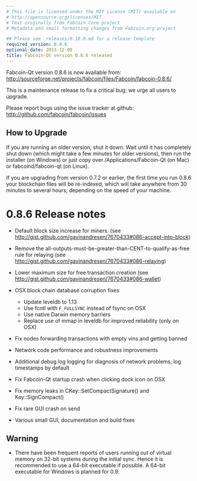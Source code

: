 ```yaml
---
# This file is licensed under the MIT License (MIT) available on
# http://opensource.org/licenses/MIT.
# Text originally from Fabcoin Core project
# Metadata and small formatting changes from Fabcoin.org project

## Please see _releases/0.10.0.md for a release template
required_version: 0.8.6
optional_date: 2013-12-09
title: Fabcoin-Qt version 0.8.6 released
---
```

Fabcoin-Qt version 0.8.6 is now available from:
  <http://sourceforge.net/projects/fabcoin/files/Fabcoin/fabcoin-0.8.6/>

This is a maintenance release to fix a critical bug;
we urge all users to upgrade.

Please report bugs using the issue tracker at github:
  <http://github.com/fabcoin/fabcoin/issues>


How to Upgrade
--------------

If you are running an older version, shut it down. Wait
until it has completely shut down (which might take a few minutes for older
versions), then run the installer (on Windows) or just copy over
/Applications/Fabcoin-Qt (on Mac) or fabcoind/fabcoin-qt (on Linux).

If you are upgrading from version 0.7.2 or earlier, the first time you
run 0.8.6 your blockchain files will be re-indexed, which will take
anywhere from 30 minutes to several hours, depending on the speed of
your machine.

0.8.6 Release notes
===================

- Default block size increase for miners.
  (see <http://gist.github.com/gavinandresen/7670433#086-accept-into-block>)

- Remove the all-outputs-must-be-greater-than-CENT-to-qualify-as-free rule for relaying
  (see <http://gist.github.com/gavinandresen/7670433#086-relaying>)

- Lower maximum size for free transaction creation
  (see <http://gist.github.com/gavinandresen/7670433#086-wallet>)

- OSX block chain database corruption fixes
  - Update leveldb to 1.13
  - Use fcntl with `F_FULLSYNC` instead of fsync on OSX
  - Use native Darwin memory barriers
  - Replace use of mmap in leveldb for improved reliability (only on OSX)

- Fix nodes forwarding transactions with empty vins and getting banned

- Network code performance and robustness improvements

- Additional debug.log logging for diagnosis of network problems, log timestamps by default

- Fix Fabcoin-Qt startup crash when clicking dock icon on OSX 

- Fix memory leaks in CKey::SetCompactSignature() and Key::SignCompact()

- Fix rare GUI crash on send

- Various small GUI, documentation and build fixes

Warning
-------

- There have been frequent reports of users running out of virtual memory on 32-bit systems
  during the initial sync.
  Hence it is recommended to use a 64-bit executable if possible.
  A 64-bit executable for Windows is planned for 0.9.

